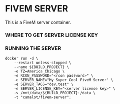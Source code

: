 # FIVEM SERVER

This is a FiveM server container.

### WHERE TO GET SERVER LICENSE KEY
### RUNNING THE SERVER
```shell
docker run -d \
	--restart unless-stopped \
	--name ${BUILD_PROJECT} \
	-e TZ=America_Chicago \
	-e RCON_PASSWORD="<rcon password>" \
	-e SERVER_NAME="My Super Cool FiveM Server" \
	-e SERVER_TAGS="dev,test" \
	-e SERVER_LICENSE_KEY="<server license key>" \
	-v /mnt/data/${BUILD_PROJECT}:/data \
	-t "camalot/fivem-server";
```